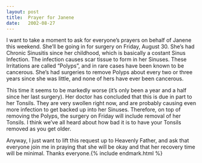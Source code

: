 ```yaml
---
layout: post
title:  Prayer for Janene
date:   2002-08-27
---
```


I want to take a moment to ask for everyone’s prayers on behalf of Janene this weekend. She’ll be going in for surgery on Friday, August 30. She’s had Chronic Sinusitis since her childhood, which is basically a costant Sinus Infection. The infection causes scar tissue to form in her Sinuses. These Irritations are called “Polyps”, and in rare cases have been known to be cancerous. She’s had surgeries to remove Polyps about every two or three years since she was little, and none of hers have ever been cancerous.

This time it seems to be markedly worse (it’s only been a year and a half since her last surgery). Her doctor has concluded that this is due in part to her Tonsils. They are very swollen right now, and are probably causing even more infection to get backed up into her Sinuses. Therefore, on top of removing the Polyps, the surgery on Friday will include removal of her Tonsils. I think we’ve all heard about how bad it is to have your Tonsils removed as you get older.

Anyway, I just want to lift this request up to Heavenly Father, and ask that everyone join me in praying that she will be okay and that her recovery time will be minimal. Thanks everyone.{% include endmark.html %}